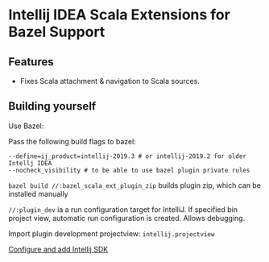# Intellij IDEA Scala Extensions for Bazel Support 
## Features ##
- Fixes Scala attachment & navigation to Scala sources.
 
## Building yourself
Use Bazel:

Pass the following build flags to bazel:
  
    --define=ij_product=intellij-2019.3 # or intellij-2019.2 for older Intellj IDEA
    --nocheck_visibility # to be able to use bazel plugin private rules
  
`bazel build //:bazel_scala_ext_plugin_zip` builds plugin zip, which can be installed manually
        
`//:plugin_dev` ia a run configuration target for IntelliJ. If specified bin project view, automatic 
run configuration is created. Allows debugging.
    
Import plugin development projectview: `intellij.projectview`
    
[Configure and add Intellij SDK](https://www.jetbrains.org/intellij/sdk/docs/basics/getting_started/setting_up_environment.html)
 
